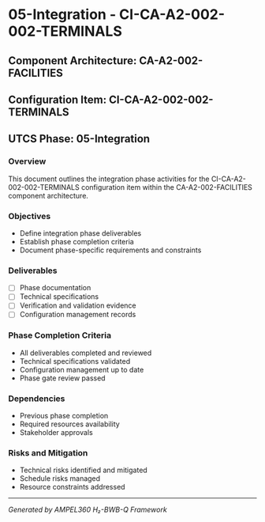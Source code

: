 # 05-Integration - CI-CA-A2-002-002-TERMINALS

## Component Architecture: CA-A2-002-FACILITIES
## Configuration Item: CI-CA-A2-002-002-TERMINALS
## UTCS Phase: 05-Integration

### Overview
This document outlines the integration phase activities for the CI-CA-A2-002-002-TERMINALS configuration item within the CA-A2-002-FACILITIES component architecture.

### Objectives
- Define integration phase deliverables
- Establish phase completion criteria
- Document phase-specific requirements and constraints

### Deliverables
- [ ] Phase documentation
- [ ] Technical specifications
- [ ] Verification and validation evidence
- [ ] Configuration management records

### Phase Completion Criteria
- All deliverables completed and reviewed
- Technical specifications validated
- Configuration management up to date
- Phase gate review passed

### Dependencies
- Previous phase completion
- Required resources availability
- Stakeholder approvals

### Risks and Mitigation
- Technical risks identified and mitigated
- Schedule risks managed
- Resource constraints addressed

---
*Generated by AMPEL360 H₂-BWB-Q Framework*
